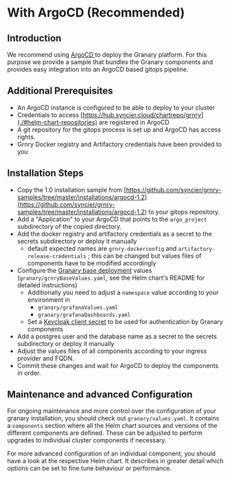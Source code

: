 # With ArgoCD \(Recommended\)

## Introduction

We recommend using [ArgoCD ](https://argoproj.github.io/argo-cd/)to deploy the Granary platform. For this purpose we provide a sample that bundles the Granary components and provides easy integration into an ArgoCD based gitops pipeline. 

## Additional Prerequisites

* An ArgoCD instance is configured to be able to deploy to your cluster
* Credentials to access [https://hub.syncier.cloud/chartrepo/grnry](./#helm-chart-repositories) are registered in ArgoCD
* A git repository for the gitops process is set up and ArgoCD has access rights.
* Grnry Docker registry and Artifactory credentials have been provided to you 

## Installation Steps

* Copy the 1.0 installation sample from [https://github.com/syncier/grnry-samples/tree/master/installations/argocd-1.2](https://github.com/syncier/grnry-samples/tree/master/installations/argocd-1.2) to your gitops repository.
* Add a "Application" to your ArgoCD that points to the `argo_project` subdirectory of the copied directory.
* Add the docker registry and artifactory credentials as a secret to the secrets subdirectory or deploy it manually
  * default expected names are `grnry-dockerconfig` and `artifactory-release-credentials` ; this can be changed but values files of components have to be modified accordingly
* Configure the [Granary base deployment](with-helm/granary-base-deployment.md) values \(`granary/grnryBaseValues.yaml`, see the Helm chart's README for detailed instructions\)
  * Additionally you need to adjust a `namespace` value according to your environment in
    * `granary/grafanaValues.yaml`
    * `granary/grafanaDashboards.yaml`
  * Set a [Keycloak client secret](https://www.keycloak.org/docs/latest/securing_apps/#_client_authentication_adapter) to be used for authentication by Granary components
* Add a postgres user and the database name as a secret to the secrets subdirectory or deploy it manually
* Adjust the values files of all components according to your ingress provider and FQDN.
* Commit these changes and wait for ArgoCD to deploy the components in order.

## Maintenance and advanced Configuration

For ongoing maintenance and more control over the configuration of your granary installation, you should check out `granary/values.yaml`. It contains a `components` section where all the Helm chart sources and versions of the different components are defined. These can be adjusted to perform upgrades to individual cluster components if necessary.

For more advanced configuration of an individual component, you should have a look at the respective Helm chart. It describes in greater detail which options can be set to fine tune behaviour or performance.


